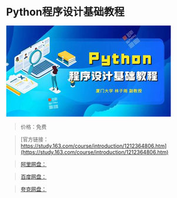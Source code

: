 # Python程序设计基础教程

![img](../../../assets/study163/free/d48b7831b78e44d8b6ed7266511d95c5.jpg)

> 价格：免费

> [官方链接：https://study.163.com/course/introduction/1212364806.htm](https://study.163.com/course/introduction/1212364806.htm)

> [阿里网盘：]()

> [百度网盘：]()

> [夸克网盘：]()
